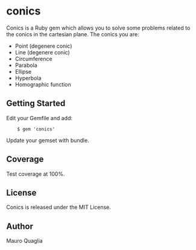 # conics
Conics is a Ruby gem which allows you to solve some problems related to the conics in the cartesian plane.
The conics you are:
* Point (degenere conic)
* Line (degenere conic)
* Circumference
* Parabola
* Ellipse
* Hyperbola
* Homographic function

## Getting Started
Edit your Gemfile and add:

        $ gem 'conics'
                
Update your gemset with bundle.

## Coverage
Test coverage at 100%.

## License
Conics is released under the MIT License.

## Author
Mauro Quaglia

